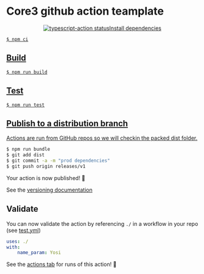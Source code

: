 # Core3 github action teamplate

<p align="center">
  <a href="https://github.com/wixplosives/core3-action-template/actions/workflows/tests.yml"><img alt="typescript-action status" src="https://github.com/wixplosives/core3-action-template/actions/workflows/tests.yml/badge.svg></a>
</p>

This is basic typescript project that implements github action

## Install dependencies
```
$ npm ci
```
## Build
```
$ npm run build
```
## Test 
```
$ npm run test
```

## Publish to a distribution branch

Actions are run from GitHub repos so we will checkin the packed dist folder.

```bash
$ npm run bundle
$ git add dist
$ git commit -a -m "prod dependencies"
$ git push origin releases/v1
```

Your action is now published! :rocket:

See the [versioning documentation](https://github.com/actions/toolkit/blob/master/docs/action-versioning.md)

## Validate

You can now validate the action by referencing `./` in a workflow in your repo (see [test.yml](.github/workflows/test.yml))

```yaml
uses: ./
with:
    name_param: Yosi
```

See the [actions tab](https://github.com/wixplosives/core3-action-template/actions) for runs of this action! :rocket:
